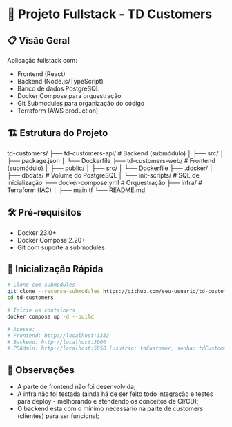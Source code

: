 # 🚀 Projeto Fullstack - TD Customers

## 📋 Visão Geral

Aplicação fullstack com:

- Frontend (React)
- Backend (Node.js/TypeScript)
- Banco de dados PostgreSQL
- Docker Compose para orquestração
- Git Submodules para organização do código
- Terraform (AWS production)

## 🏗️ Estrutura do Projeto

td-customers/
├── td-customers-api/ # Backend (submódulo)
│ ├── src/
│ ├── package.json
│ └── Dockerfile
├── td-customers-web/ # Frontend (submódulo)
│ ├── public/
│ ├── src/
│ └── Dockerfile
├── .docker/
│ ├── dbdata/ # Volume do PostgreSQL
│ └── init-scripts/ # SQL de inicialização
├── docker-compose.yml # Orquestração
├── infra/ # Terraform (IAC)
│ ├── main.tf
└── README.md

## 🛠️ Pré-requisitos

- Docker 23.0+
- Docker Compose 2.20+
- Git com suporte a submodules

## 🚀 Inicialização Rápida

```bash
# Clone com submodules
git clone --recurse-submodules https://github.com/seu-usuario/td-customers.git
cd td-customers

# Inicie os containers
docker compose up -d --build

# Acesse:
# Frontend: http://localhost:3333
# Backend: http://localhost:3000
# PGAdmin: http://localhost:5050 (usuário: tdCustomer, senha: tdCustomer)
```

## 🚀 Observações

- A parte de frontend não foi desenvolvida;
- A infra não foi testada (ainda há de ser feito todo integração e testes para deploy - melhorando e atendendo os conceitos de CI/CD);
- O backend esta com o mínimo necessário na parte de customers (clientes) para ser funcional;
